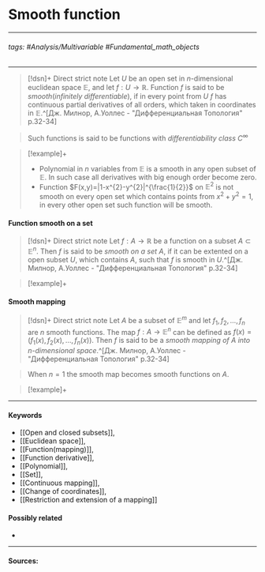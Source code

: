 # Smooth function
***
###### tags: #Analysis/Multivariable  #Fundamental_math_objects 
***
>[!dsn]+ Direct strict note
>Let $U$ be an open set in $n$-dimensional euclidean space $\mathbb{E}$, and let $f:U\to\mathbb{R}$. Function $f$ is said to be *smooth*(*infinitely differentiable*), if in every point from $U$ $f$ has continuous partial derivatives of all orders, which taken in coordinates in $\mathbb{E}$.^[Дж. Милнор, А.Уоллес - "Дифференциальная Топология" p.32-34]

>Such functions is said to be functions with *differentiability class* $C^{\infty}$

>[!example]+ 
>- Polynomial in $n$ variables from $\mathbb{E}$ is a smooth in any open subset of $\mathbb{E}$. In such case all derivatives with big enough order become zero.
>- Function $F(x,y)=|1-x^{2}-y^{2}|^{\frac{1}{2}}$ on $\mathbb{E}^{2}$ is not smooth on every open set which contains points from $x^{2}+y^{2}=1$, in every other open set such function will be smooth.

#### Function smooth on a set
>[!dsn]+ Direct strict note
>Let $f:A\to\mathbb{R}$ be a function on a subset $A\subset\mathbb{E}^{n}$. Then $f$ is said to be *smooth on a set $A$*, if it can be extented on a open subset $U$, which contains $A$, such that $f$ is smooth in $U$.^[Дж. Милнор, А.Уоллес - "Дифференциальная Топология" p.32-34]

>[!example]+
>

#### Smooth mapping
>[!dsn]+ Direct strict note
>Let $A$ be a subset of $\mathbb{E}^{m}$ and let $f_{1},f_{2},\dots,f_{n}$ are $n$ smooth functions. The map $f:A\to\mathbb{E}^{n}$ can be defined as $f(x)=(f_{1}(x),f_{2}(x),\dots,f_{n}(x))$. Then $f$ is said to be a *smooth mapping of $A$ into $n$-dimensional space*.^[Дж. Милнор, А.Уоллес - "Дифференциальная Топология" p.32-34]

>When $n=1$ the smooth map becomes smooth functions on $A$.

>[!example]+
>

***
#### Keywords
- [[Open and closed subsets]],
- [[Euclidean space]],
- [[Function(mapping)]],
- [[Function derivative]],
- [[Polynomial]],
- [[Set]],
- [[Continuous mapping]],
- [[Change of coordinates]],
- [[Restriction and extension of a mapping]]
#### Possibly related
- 
***
#### Sources:
